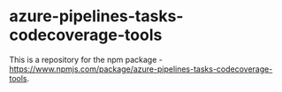 # azure-pipelines-tasks-codecoverage-tools
      
This is a repository for the npm package - https://www.npmjs.com/package/azure-pipelines-tasks-codecoverage-tools.